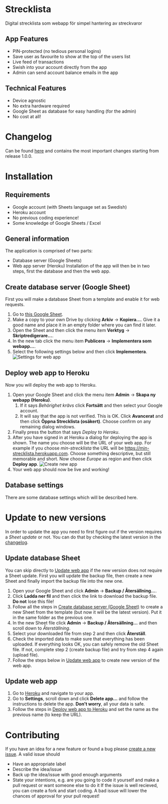 # Strecklista
Digital strecklista som webapp för simpel hantering av streckvaror

## App Features
* PIN-protected (no tedious personal logins)
* Save user as favourite to show at the top of the users list
* Live feed of transactions
* Swish into your account directly from the app
* Admin can send account balance emails in the app

## Technical Features
* Device agnostic
* No extra hardware required
* Google Sheet as database for easy handling (for the admin)
* No cost at all!

# Changelog
Can be found [here](/CHANGELOG.md) and contains the most important changes starting from release 1.0.0.

# Installation
## Requirements
* Google account (with Sheets language set as Swedish)
* Heroku account
* No previous coding experience!
* Some knowledge of Google Sheets / Excel

## General information
The application is comprised of two parts:
* Database server (Google Sheets)
* Web app server (Heroku)
Installation of the app will then be in two steps, first the database and then the web app.

## Create database server (Google Sheet)
First you will make a database Sheet from a template and enable it for web requests.
1. Go to [this Google Sheet](https://docs.google.com/spreadsheets/d/1gPa05XEx8V-suxmafw6fqGoaCoEWWZ85tGntNz_isi8/edit?usp=sharing "Database template Sheet").
2. Make a copy to your own Drive by clicking **Arkiv** -> **Kopiera...**. Give it a good name and place it in an empty folder where you can find it later.
3. Open the Sheet and then click the menu item **Verktyg** -> **Skriptredigerare...**.
4. In the new tab click the menu item **Publicera** -> **Implementera som webapp...**.
5. Select the following settings below and then click **Implementera**.
![Settings for web app](https://user-images.githubusercontent.com/28558941/31045184-3c29a8fc-a5de-11e7-8154-4d9814c28fd2.png "Settings for web app")

## Deploy web app to Heroku
Now you will deploy the web app to Heroku.
1. Open your Google Sheet and click the menu item **Admin** -> **Skapa ny webapp (Heroku)**.
   1. If it says *Behörighet krävs* click **Fortsätt** and then select your Google account.
   2. It will say that the app is not verified. This is OK. Click **Avancerat** and then click **Öppna Strecklista (osäkert)**. Choose confirm on any remaining dialog windows.
2. Finally press the button that says *Deploy to Heroku*.
3. After you have signed in at Heroku a dialog for deploying the app is shown. The name you choose will be the URL of your web app. For example if you choose *min-strecklista* the URL will be <https://min-strecklista.herokuapp.com>. Choose something descriptive, but still memorable and short. Now choose *Europe* as region and then click **Deploy app**.
 ![Create new app](https://user-images.githubusercontent.com/28558941/31045191-5a5c7462-a5de-11e7-9e2f-0e26e141b625.png "Create new app")
4. Your web app should now be live and working!

## Database settings
There are some database settings which will be described here.

# Update to new versions
In order to update the app you need to first figure out if the version requires a *Sheet update* or not. You can do that by checking the latest version in the [changelog](/CHANGELOG.md).

## Update database Sheet
You can skip directly to [Update web app](#update-web-app) if the new version does not require a Sheet update.
First you will update the backup file, then create a new Sheet and finally import the backup file into the new one.
1. Open your Google Sheet and click **Admin** -> **Backup / Återsällning...**.
2. Click **Ladda ner fil** and then click the link to download the backup file. **Do not** lose this file!
3. Follow all the steps in [Create database server (Google Sheet)](#create-database-server-google-sheet) to create a new Sheet from the template (but now it will be the latest version). Put it in the same folder as the previous one.
4. In the new Sheet file click **Admin** -> **Backup / Återsällning...** and then scroll down to *Återställning*.
5. Select your downloaded file from step 2 and then click **Återställ**.
6. Check the imported data to make sure that everything has been uploaded. If everything looks OK, you can safely remove the old Sheet file. If not, complete step 2 (create backup file) and try from step 4 again (upload file).
7. Follow the steps below in [Update web app](#update-web-app) to create new version of the web app.

## Update web app
1. Go to [Heroku](https://dashboard.heroku.com) and navigate to your app.
2. Go to **Settings**, scroll down and click **Delete app...** and follow the instructions to delete the app. **Don't worry**, all your data is safe.
3. Follow the steps in [Deploy web app to Heroku](#deploy-web-app-to-Heroku) and set the name as the previous name (to keep the URL).

# Contributing
If you have an idea for a new feature or found a bug please [create a new issue](https://github.com/JohanWinther/strecklista/issues/new).
A valid issue should
* Have an appropriate label
* Describe the idea/issue
* Back up the idea/issue with good enough arguments
* State your intentions, e.g. are you going to code it yourself and make a pull request or want someone else to do it
If the issue is well recieved, you can create a fork and start coding. A bad issue will lower the chances of approval for your pull request!
